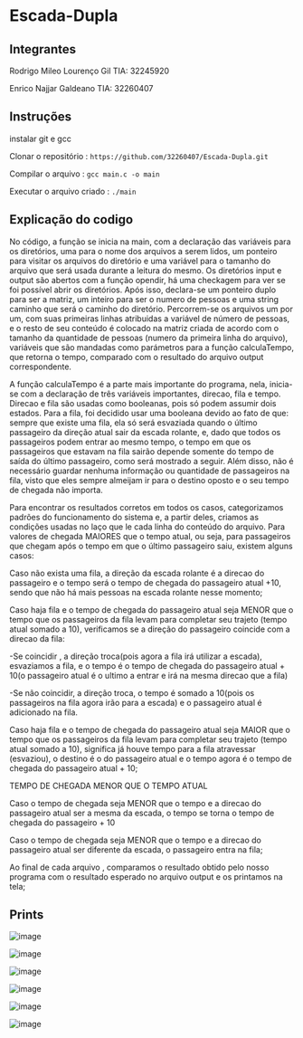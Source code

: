 # Escada-Dupla
## Integrantes
Rodrigo Mileo Lourenço Gil TIA: 32245920

Enrico Najjar Galdeano TIA: 32260407

## Instruções
instalar git e gcc

Clonar o repositório : `https://github.com/32260407/Escada-Dupla.git`

Compilar o arquivo : `gcc main.c -o main`

Executar o arquivo criado : `./main`

## Explicação do codigo


  No código, a função se inicia na main, com a declaração das variáveis para os
diretórios, uma para o nome dos arquivos a serem lidos, um ponteiro para visitar
os arquivos do diretório e uma variável para o tamanho do arquivo que será usada
durante a leitura do mesmo. Os diretórios input e output são abertos com a
função opendir, há uma checkagem para ver se foi possível abrir os diretórios.
Após isso, declara-se um ponteiro duplo para ser a matriz, um inteiro para ser o
numero de pessoas e uma string caminho que será o caminho do diretório.
Percorrem-se os arquivos um por um, com suas primeiras linhas atribuidas a
variável de número de pessoas, e o resto de seu conteúdo é colocado na matriz
criada de acordo com o tamanho da quantidade de pessoas (numero da primeira
linha do arquivo), variáveis que são mandadas como parámetros para a função
calculaTempo, que retorna o tempo, comparado com o resultado do arquivo output
correspondente.

  A função calculaTempo é a parte mais importante do programa, nela, inicia-se
com a declaração de três variáveis importantes, direcao, fila e tempo. Direcao e
fila são usadas como booleanas, pois só podem assumir dois estados. Para a fila,
foi decidido usar uma booleana devido ao fato de que: sempre que existe uma
fila, ela só será esvaziada quando o último passageiro da direção atual sair da
escada rolante, e, dado que todos os passageiros podem entrar ao mesmo tempo, o
tempo em que os passageiros que estavam na fila sairão depende somente do tempo
de saída do último passageiro, como será mostrado a seguir. Além disso, não é
necessário guardar nenhuma informação ou quantidade de passageiros na fila,
visto que eles sempre almeijam ir para o destino oposto e o seu tempo de chegada
não importa.


  Para encontrar os resultados corretos em todos os casos, categorizamos padrões
do funcionamento do sistema e, a partir deles, criamos as condições usadas no
laço que le cada linha do conteúdo do arquivo. Para valores de chegada MAIORES
que o tempo atual, ou seja, para passageiros que chegam após o tempo em que o
último passageiro saiu, existem alguns casos:

  Caso não exista uma fila, a direção da escada rolante é a direcao do passageiro e o tempo será o tempo de chegada do passageiro atual +10, sendo que não há mais pessoas na escada rolante nesse momento; 
  
  Caso haja fila e o tempo de chegada do passageiro atual seja MENOR que o tempo que os passageiros da fila levam para completar seu trajeto (tempo atual somado a 10), verificamos se a direção do passageiro coincide com a direcao da fila:
  
  -Se coincidir , a direção troca(pois agora a fila irá utilizar a escada), esvaziamos a fila, e o tempo é o tempo de chegada do passageiro atual + 10(o passageiro atual é o ultimo a entrar e irá na mesma direcao que a fila)
        
  -Se não coincidir, a direção troca, o tempo é somado a 10(pois os passageiros na fila agora irão para a escada) e o passageiro atual é adicionado na fila.
        
  Caso haja fila e o tempo de chegada do passageiro atual seja MAIOR que o tempo que os passageiros da fila levam para completar seu trajeto (tempo atual somado a 10), significa já houve tempo para a fila atravessar (esvaziou), o destino é o do passageiro atual e o tempo agora é o tempo de chegada do passageiro atual + 10;


TEMPO DE CHEGADA MENOR QUE O TEMPO ATUAL

  Caso o tempo de chegada seja MENOR que o tempo e a direcao do passageiro atual ser a mesma da escada, o tempo se torna o tempo de chegada do passageiro + 10
  
  Caso o tempo de chegada seja MENOR que o tempo  e a direcao do passageiro atual ser diferente da escada, o passageiro entra na fila;


Ao final de cada arquivo , comparamos o resultado obtido pelo nosso programa com o resultado esperado no arquivo output e os printamos na tela;

## Prints
![image](https://github.com/32260407/Escada-Dupla/assets/142501084/a74582e6-4cd1-4551-82c1-b82da4d5024b)

![image](https://github.com/32260407/Escada-Dupla/assets/142501084/dcb24ae2-d278-4541-80b6-9e1cfcfd65bb)

![image](https://github.com/32260407/Escada-Dupla/assets/142501084/4b267f34-623d-4b96-a8bd-419b73b21a06)

![image](https://github.com/32260407/Escada-Dupla/assets/142501084/8bc7a0f3-147e-4167-a637-5174dc669b40)

![image](https://github.com/32260407/Escada-Dupla/assets/142501084/8635f21f-c03f-4b71-8acf-2c05d3c833cf)

![image](https://github.com/32260407/Escada-Dupla/assets/142501084/2824945c-cf34-4b5c-a0c8-50166ab08a51)






